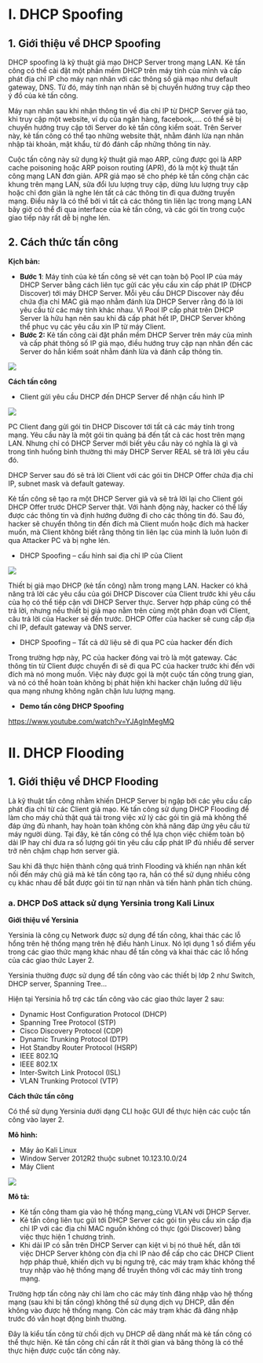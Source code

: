 # I. DHCP Spoofing
## 1. Giới thiệu về DHCP Spoofing
DHCP spoofing là kỹ thuật giả mạo DHCP Server trong mạng LAN. Kẻ tấn công có thể cài đặt một phần mềm DHCP trên máy tính của mình và cấp phát địa chỉ IP cho máy nạn nhân với các thông số giả mạo như default gateway, DNS. Từ đó, máy tính nạn nhân sẽ bị chuyển hướng truy cập theo ý đồ của kẻ tấn công.

Máy nạn nhân sau khi nhận thông tin về địa chỉ IP từ DHCP Server giả tạo, khi truy cập một website, ví dụ của ngân hàng, facebook,….  có thể sẽ bị chuyển hướng truy cập tới Server do kẻ tấn công kiểm soát. Trên Server này, kẻ tấn công có thể tạo những website thật, nhằm đánh lừa nạn nhân nhập tài khoản, mật khẩu, từ đó đánh cắp những thông tin này.

Cuộc tấn công này sử dụng kỹ thuật giả mạo ARP, cũng được gọi là ARP cache poisoning hoặc ARP poison routing (APR), đó là một kỹ thuật tấn công mạng LAN đơn giản. APR giả mạo sẽ cho phép kẻ tấn công chặn các khung trên mạng LAN, sửa đổi lưu lượng truy cập, dừng lưu lượng truy cập hoặc chỉ đơn giản là nghe lén tất cả các thông tin đi qua đường truyền mạng. Điều này là có thể bởi vì tất cả các thông tin liên lạc trong mạng LAN bây giờ có thể đi qua interface của kẻ tấn công, và các gói tin trong cuộc giao tiếp này rất dễ bị nghe lén.
## 2. Cách thức tấn công
**Kịch bản:**

*  **Bước 1**: Máy tính của kẻ tấn công sẽ vét cạn toàn bộ Pool IP của máy DHCP Server bằng cách liên tục gửi các yêu cầu xin cấp phát IP (DHCP Discover) tới máy DHCP Server. Mỗi yêu cầu DHCP Discover này đều chứa địa chỉ MAC giả mạo nhằm đánh lừa DHCP Server rằng đó là lời yêu cầu từ các máy tính khác nhau. Vì Pool IP cấp phát trên DHCP Server là hữu hạn nên sau khi đã cấp phát hết IP, DHCP Server không thể phục vụ các yêu cầu xin IP từ máy Client.
*  **Bước 2:** Kẻ tấn công cài đặt phần mềm DHCP Server trên máy của mình và cấp phát thông số IP giả mạo, điều hướng truy cập nạn nhân đến các Server do hắn kiểm soát nhằm đánh lừa và đánh cắp thông tin.

![](https://images.viblo.asia/9731aeb8-b4e7-452a-97fd-04fb98d62a57.png)

**Cách tấn công**

* Client gửi yêu cầu DHCP đến DHCP Server để nhận cấu hình IP

![](https://images.viblo.asia/15f9fd0e-3431-4688-b480-8ba8a934e120.png)

PC Client đang gửi gói tin DHCP Discover tới tất cả các máy tính trong mạng. Yêu cầu này là một gói tin quảng bá đến tất cả các host trên mạng LAN. Nhưng chỉ có DHCP Server mới biết yêu cầu này có nghĩa là gì và trong tình huống bình thường thì máy DHCP Server REAL sẽ trả lời yêu cầu đó.

DHCP Server sau đó sẽ trả lời Client với các gói tin DHCP Offer chứa địa chỉ IP, subnet mask và default gateway.

Kẻ tấn công sẽ tạo ra một DHCP Server giả và sẽ trả lời lại cho Client gói DHCP Offer trước DHCP Server thật. Với hành động này, hacker có thể lấy được các thông tin và định hướng đường đi cho các thông tin đó. Sau đó, hacker sẽ chuyển thông tin đến đích mà Client muốn hoặc đích mà hacker muốn, mà Client không biết rằng thông tin liên lạc của mình là luôn luôn đi qua Attacker PC và bị nghe lén.

* DHCP Spoofing – cấu hình sai địa chỉ IP của Client

![](https://images.viblo.asia/50b30e45-229b-4f75-b19d-7333544718cd.png)

Thiết bị giả mạo DHCP (kẻ tấn công) nằm trong mạng LAN. Hacker có khả năng trả lời các yêu cầu của gói DHCP Discover của Client trước khi yêu cầu của họ có thể tiếp cận với DHCP Server thực. Server hợp pháp cũng có thể trả lời, nhưng nếu thiết bị giả mạo nằm trên cùng một phân đoạn với Client, câu trả lời của Hacker sẽ đến trước. DHCP Offer của hacker sẽ cung cấp địa chỉ IP, default gateway và DNS server.

* DHCP Spoofing – Tất cả dữ liệu sẽ đi qua PC của hacker đến đích

Trong trường hợp này, PC của hacker đóng vai trò là một gateway. Các thông tin từ Client được chuyển đi sẽ đi qua PC của hacker trước khi đến với đích mà nó mong muốn. Việc này được gọi là một cuộc tấn công trung gian, và nó có thể hoàn toàn không bị phát hiện khi hacker chặn luồng dữ liệu qua mạng nhưng không ngăn chặn lưu lượng mạng.

* **Demo tấn công DHCP Spoofing**

https://www.youtube.com/watch?v=YJAglnMegMQ

# II. DHCP Flooding
## 1. Giới thiệu về DHCP Flooding

Là kỹ thuật tấn công nhằm khiến DHCP Server bị ngập bởi các yêu cầu cấp phát địa chỉ từ các Client giả mạo. Kẻ tấn công sử dụng DHCP Flooding để làm cho máy chủ thật quá tải trong việc xử lý các gói tin giả mà không thể đáp ứng đủ nhanh, hay hoàn toàn không còn khả năng đáp ứng yêu cầu từ máy người dùng. Tại đây, kẻ tấn công có thể lựa chọn việc chiếm toàn bộ dải IP hay chỉ đưa ra số lượng gói tin yêu cầu cấp phát IP đủ nhiều để server trở nên chậm chạp hơn server giả. 

Sau khi đã thực hiện thành công quá trình Flooding và khiến nạn nhân kết nối đến máy chủ giả mà kẻ tấn công tạo ra, hắn có thể sử dụng nhiều công cụ khác nhau để bắt được gói tin từ nạn nhân và tiến hành phân tích chúng. 
 ### a. DHCP DoS attack sử dụng Yersinia trong Kali Linux
 
 **Giới thiệu về Yersinia**
 
Yersinia là công cụ Network được sử dụng để tấn công, khai thác các lỗ hổng trên hệ thống mạng trên hệ điều hành Linux. Nó lợi dụng 1 số điểm yếu trong các giao thức mạng khác nhau để tấn công và khai thác các lỗ hổng của các giao thức Layer 2.

Yersinia thường được sử dụng để tấn công vào các thiết bị lớp 2 như Switch, DHCP server, Spanning Tree…

Hiện tại Yersinia hỗ trợ các tấn công vào các giao thức layer 2 sau:
* Dynamic Host Configuration Protocol (DHCP)
* Spanning Tree Protocol (STP)
* Cisco Discovery Protocol (CDP)
* Dynamic Trunking Protocol (DTP)
* Hot Standby Router Protocol (HSRP)
* IEEE 802.1Q
* IEEE 802.1X
* Inter-Switch Link Protocol (ISL)
* VLAN Trunking Protocol (VTP)

**Cách thức tấn công** 

Có thể sử dụng Yersinia dưới dạng CLI hoặc GUI để thực hiện các cuộc tấn công vào layer 2.

**Mô hình:**
* Máy ảo Kali Linux
* Window Server 2012R2 thuộc subnet 10.123.10.0/24
* Máy Client

![](https://images.viblo.asia/1177841e-bee6-4eec-9f67-cd6a76079eba.png)

**Mô tả:** 
* Kẻ tấn công tham gia vào hệ thống mạng_cùng VLAN với DHCP Server. 
* Kẻ tấn công liên tục gửi tới DHCP Server các gói tin yêu cầu xin cấp địa chỉ IP với các địa chỉ MAC nguồn không có thực (gói Discover) bằng việc thực hiện 1 chương trình.
* Khi dải IP có sẵn trên DHCP Server cạn kiệt vì bị nó thuê hết, dẫn tới việc DHCP Server không còn địa chỉ IP nào để cấp cho các DHCP Client hợp pháp thuê, khiến dịch vụ bị ngưng trệ, các máy trạm khác không thể truy nhập vào hệ thống mạng để truyền thông với các máy tính trong mạng.


Trường hợp tấn công này chỉ làm cho các máy tính đăng nhập vào hệ thống mạng (sau khi bị tấn công) không thể sử dụng dịch vụ DHCP, dẫn đến không vào được hệ thống mạng. Còn các máy trạm khác đã đăng nhập trước đó vẫn hoạt động bình thường.

Đây là kiểu tấn công từ chối dịch vụ DHCP dễ dàng nhất mà kẻ tấn công có thể thực hiện. Kẻ tấn công chỉ cần rất ít thời gian và băng thông là có thể thực hiện được cuộc tấn công này.